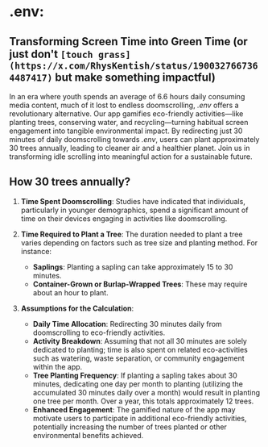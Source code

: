 # .env: 

## Transforming Screen Time into Green Time (or just don't `[touch grass](https://x.com/RhysKentish/status/1900327667364487417)` but make something impactful)

In an era where youth spends an average of 6.6 hours daily consuming media content, much of it lost to endless doomscrolling, _.env_ offers a revolutionary alternative. Our app gamifies eco-friendly activities—like planting trees, conserving water, and recycling—turning habitual screen engagement into tangible environmental impact. By redirecting just 30 minutes of daily doomscrolling towards _.env_, users can plant approximately 30 trees annually, leading to cleaner air and a healthier planet. Join us in transforming idle scrolling into meaningful action for a sustainable future.

## How 30 trees annually?

1. **Time Spent Doomscrolling**: Studies have indicated that individuals, particularly in younger demographics, spend a significant amount of time on their devices engaging in activities like doomscrolling.

2. **Time Required to Plant a Tree**: The duration needed to plant a tree varies depending on factors such as tree size and planting method. For instance:
   - **Saplings**: Planting a sapling can take approximately 15 to 30 minutes.
   - **Container-Grown or Burlap-Wrapped Trees**: These may require about an hour to plant. 

3. **Assumptions for the Calculation**:
   - **Daily Time Allocation**: Redirecting 30 minutes daily from doomscrolling to eco-friendly activities.
   - **Activity Breakdown**: Assuming that not all 30 minutes are solely dedicated to planting; time is also spent on related eco-activities such as watering, waste separation, or community engagement within the app.
   - **Tree Planting Frequency**: If planting a sapling takes about 30 minutes, dedicating one day per month to planting (utilizing the accumulated 30 minutes daily over a month) would result in planting one tree per month. Over a year, this totals approximately 12 trees.
   - **Enhanced Engagement**: The gamified nature of the app may motivate users to participate in additional eco-friendly activities, potentially increasing the number of trees planted or other environmental benefits achieved.


